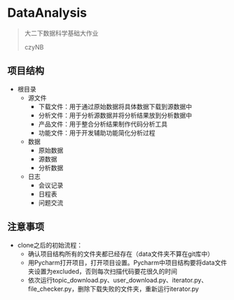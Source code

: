 # DataAnalysis
> 大二下数据科学基础大作业
>
> czyNB



## 项目结构

* 根目录
  * 源文件
    * 下载文件：用于通过原始数据将具体数据下载到源数据中
    * 分析文件：用于分析源数据并将分析结果放到分析数据中
    * 产品文件：用于整合分析结果制作代码分析工具
    * 功能文件：用于开发辅助功能简化分析过程
  * 数据
    * 原始数据
    * 源数据
    * 分析数据
  * 日志
    * 会议记录
    * 日程表
    * 问题交流



## 注意事项

* clone之后的初始流程：
  * 确认项目结构所有的文件夹都已经存在（data文件夹不算在git库中）
  * 用Pycharm打开项目，打开项目设置。Pycharm中项目结构要将data文件夹设置为excluded，否则每次扫描代码要花很久的时间
  * 依次运行topic_download.py、user_download.py、iterator.py、file_checker.py，删除下载失败的文件夹，重新运行iterator.py

